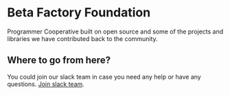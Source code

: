 # Beta Factory Foundation

Programmer Cooperative built on open source and some of the projects and libraries we have contributed back to the community.

## Where to go from here?

You could join our slack team in case you need any help or have any questions. [Join slack team](https://communityinviter.com/apps/thebetafactory/beta-factory).
